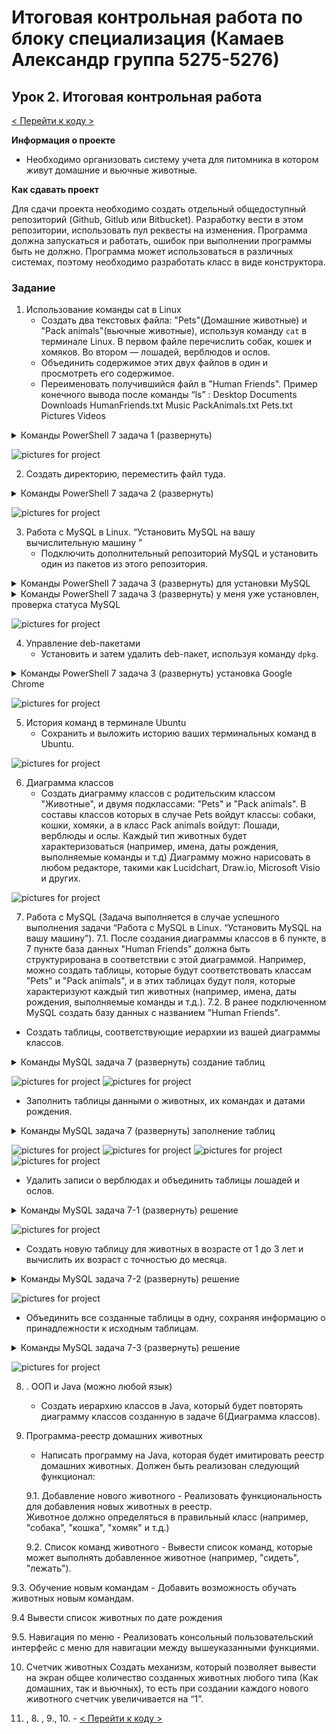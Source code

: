 # Итоговая контрольная работа по блоку специализация (Камаев Александр группа 5275-5276)


## Урок 2. Итоговая контрольная работа

 [< Перейти к коду >](https://github.com/QAlex68/Fcw_of_specblock/tree/main/python)

**Информация о проекте**

* Необходимо организовать систему учета для питомника в котором живут домашние и вьючные животные.

**Как сдавать проект**

Для сдачи проекта необходимо создать отдельный общедоступный репозиторий (Github, Gitlub или Bitbucket).
Разработку вести в этом репозитории, использовать пул реквесты на изменения. Программа должна запускаться и работать,
ошибок при выполнении программы быть не должно. Программа может использоваться в различных системах, поэтому необходимо
разработать класс в виде конструктора.

### Задание

1. Использование команды cat в Linux
   - Создать два текстовых файла: "Pets"(Домашние животные) и "Pack animals"(вьючные животные), используя команду `cat` в терминале Linux.
 В первом файле перечислить собак, кошек и хомяков. Во втором — лошадей, верблюдов и ослов.
   - Объединить содержимое этих двух файлов в один и просмотреть его содержимое.
   - Переименовать получившийся файл в "Human Friends".
Пример конечного вывода после команды “ls” :
Desktop Documents Downloads  HumanFriends.txt  Music  PackAnimals.txt  Pets.txt  Pictures  Videos

<details>
    <summary>Команды PowerShell 7 задача 1 (развернуть)</summary>

```shell
mkdir control_work
cd control_work
ll

cat > Pets.txt
Собаки
Кошки
Хомяки
'Ctrl+d'

cat > PackAnimals.txt
Лошади
Верблюды
Ослы
'Ctrl+d'

cat Pets.txt PackAnimals.txt > Animals.txt
cat Animals.txt
'Ctrl+d' 

mv Animals.txt HumanFriends.txt
ll
```
</details>

![pictures for project](https://github.com/QAlex68/Fcw_of_specblock/blob/main/png/01.png)

2. Создать директорию, переместить файл туда.

<details>
    <summary>Команды PowerShell 7 задача 2 (развернуть)</summary>

```shell
mkdir newdir
mv HumanFriends.txt newdir
cd newdir
ll
cd ..
cd ..
rm -r control_work
ll

```
</details>

![pictures for project](https://github.com/QAlex68/Fcw_of_specblock/blob/main/png/02.png)

3. Работа с MySQL в Linux. “Установить MySQL на вашу вычислительную машину ”
   - Подключить дополнительный репозиторий MySQL и установить один из пакетов из этого репозитория.

<details>
    <summary>Команды PowerShell 7 задача 3 (развернуть) для установки MySQL</summary>

```shell
wget -c https://dev.mysql.com/doc/refman/8.0/en/checking-gpg-signature.html
sudo apt-key add checking-gpg-signature.html
sudo add-apt-repository 'deb http://repo.mysql.com/apt/ubuntu/ bionic mysql-8.0'
sudo apt update
sudo apt install mysql-server

```
</details>

<details>
    <summary>Команды PowerShell 7 задача 3 (развернуть) у меня уже установлен, проверка статуса MySQL</summary>

```shell
sudo apt update
sudo apt install mysql-server
sudo service mysql status

```
</details>

![pictures for project](https://github.com/QAlex68/Fcw_of_specblock/blob/main/png/03.png)


4. Управление deb-пакетами
   - Установить и затем удалить deb-пакет, используя команду `dpkg`.
   
<details>
    <summary>Команды PowerShell 7 задача 3 (развернуть) установка Google Chrome</summary>

```shell
wget https://dl.google.com/linux/direct/google-chrome-stable_current_amd64.deb
sudo dpkg -i google-chrome-stable_current_amd64.deb
sudo dpkg --purge google-chrome-stable

```
</details>

![pictures for project](https://github.com/QAlex68/Fcw_of_specblock/blob/main/png/04.png)

5. История команд в терминале Ubuntu
   - Сохранить и выложить историю ваших терминальных команд в Ubuntu.

![pictures for project](https://github.com/QAlex68/Fcw_of_specblock/blob/main/png/05.png)

6. Диаграмма классов
   - Создать диаграмму классов с родительским классом "Животные", и двумя подклассами: "Pets" и "Pack animals".
В составы классов которых в случае Pets войдут классы: собаки, кошки, хомяки, а в класс Pack animals войдут: Лошади, верблюды и ослы.
Каждый тип животных будет характеризоваться (например, имена, даты рождения, выполняемые команды и т.д)
Диаграмму можно нарисовать в любом редакторе, такими как Lucidchart, Draw.io, Microsoft Visio и других.

![pictures for project](https://github.com/QAlex68/Fcw_of_specblock/blob/main/png/06-diagram.png)

7.  Работа с MySQL (Задача выполняется в случае успешного выполнения задачи “Работа с MySQL в Linux. “Установить MySQL на вашу машину”).
  7.1. После создания диаграммы классов в 6 пункте, в 7 пункте база данных "Human Friends" должна быть структурирована в соответствии с этой диаграммой. Например, можно создать таблицы, которые будут соответствовать классам "Pets" и "Pack animals", и в этих таблицах будут поля, которые характеризуют каждый тип животных (например, имена, даты рождения, выполняемые команды и т.д.).
  7.2. В ранее подключенном MySQL создать базу данных с названием "Human Friends".
   - Создать таблицы, соответствующие иерархии из вашей диаграммы классов.

<details>
    <summary>Команды MySQL задача 7 (развернуть) создание таблиц</summary>

```sql
-- Создаем БД если нету
CREATE DATABASE IF NOT EXISTS human_friends;
USE human_friends;
-- Создание таблиц с иерархией из диаграммы
-- Животные тип
CREATE TABLE IF NOT EXISTS animals
(
	id INT AUTO_INCREMENT PRIMARY KEY,
	animal_type VARCHAR(30)
);
-- Домашние животные
CREATE TABLE IF NOT EXISTS pets
(
	id INT AUTO_INCREMENT PRIMARY KEY,
	animal_kind VARCHAR(30),
	animal_type_id INT DEFAULT 1,
	-- ON DELETE CASCADE ON UPDATE CASCADE - защита целостности связных данных потомков от удаления и изменения
	FOREIGN KEY (animal_type_id) REFERENCES animals (id) ON DELETE CASCADE ON UPDATE CASCADE
);

-- Вьючные животные
CREATE TABLE IF NOT EXISTS pack_animals
(
	id INT AUTO_INCREMENT PRIMARY KEY,
	animal_kind VARCHAR(30),
	animal_type_id INT DEFAULT 2,
	FOREIGN KEY (animal_type_id) REFERENCES animals (id) ON DELETE CASCADE ON UPDATE CASCADE
);
-- Собаки
CREATE TABLE IF NOT EXISTS dogs 
(       
    id INT AUTO_INCREMENT PRIMARY KEY, 
    name VARCHAR(30), 
    commands VARCHAR(150),
    birthday DATE,
    animal_kind_id INT DEFAULT 1,
    Foreign KEY (animal_kind_id) REFERENCES pets (id) ON DELETE CASCADE ON UPDATE CASCADE
);
-- Кошки
CREATE TABLE IF NOT EXISTS cats 
(       
    id INT AUTO_INCREMENT PRIMARY KEY, 
    name VARCHAR(30), 
    commands VARCHAR(150),
    birthday DATE,
    animal_kind_id INT DEFAULT 2,
    Foreign KEY (animal_kind_id) REFERENCES pets (id) ON DELETE CASCADE ON UPDATE CASCADE
);
-- Хомяки
CREATE TABLE IF NOT EXISTS hamsters 
(       
    id INT AUTO_INCREMENT PRIMARY KEY, 
    name VARCHAR(30), 
    commands VARCHAR(150),
    birthday DATE,
    animal_kind_id INT DEFAULT 3,
    Foreign KEY (animal_kind_id) REFERENCES pets (id) ON DELETE CASCADE ON UPDATE CASCADE
);
-- Лошади
CREATE TABLE IF NOT EXISTS horses 
(       
    id INT AUTO_INCREMENT PRIMARY KEY, 
    name VARCHAR(30), 
    commands VARCHAR(150),
    birthday DATE,
    animal_kind_id INT DEFAULT 1,
    Foreign KEY (animal_kind_id) REFERENCES pack_animals (id) ON DELETE CASCADE ON UPDATE CASCADE
);
-- Верблюды 
CREATE TABLE IF NOT EXISTS camels 
(       
    id INT AUTO_INCREMENT PRIMARY KEY, 
    name VARCHAR(30), 
    commands VARCHAR(150),
    birthday DATE,
    animal_kind_id INT DEFAULT 2,
    Foreign KEY (animal_kind_id) REFERENCES pack_animals (id) ON DELETE CASCADE ON UPDATE CASCADE
);
-- Ослы
CREATE TABLE IF NOT EXISTS donkeys 
(       
    id INT AUTO_INCREMENT PRIMARY KEY, 
    name VARCHAR(30), 
    commands VARCHAR(150),
    birthday DATE,
    animal_kind_id INT DEFAULT 3,
    Foreign KEY (animal_kind_id) REFERENCES pack_animals (id) ON DELETE CASCADE ON UPDATE CASCADE
);

```
</details>

![pictures for project](https://github.com/QAlex68/Fcw_of_specblock/blob/main/png/71.png)
![pictures for project](https://github.com/QAlex68/Fcw_of_specblock/blob/main/png/73.png)

   - Заполнить таблицы данными о животных, их командах и датами рождения.

<details>
    <summary>Команды MySQL задача 7 (развернуть) заполнение таблиц</summary>

```sql
-- Заполнение баз
INSERT INTO animals (animal_type)
VALUES ('Домашние животные'), ('Вьючные животные');

SELECT * FROM animals;
-- Домашние животные
INSERT INTO pets (animal_kind)
VALUES ('Собаки'), ('Кошки'), ('Хомяки');
-- Вьючные животные
INSERT INTO pack_animals (animal_kind)
VALUES ('Лошади'), ('Верблюды'), ('Ослы');
-- Собаки
INSERT INTO dogs (name, birthday, commands)
VALUES ('Fido', '2020-01-01', 'Sit, Stay, Fetch'),
('Buddy', '2018-12-10', 'Sit, Paw, Bark'),
('Bella', '2019-11-11', 'Sit, Stay, Roll');
-- Кошки
INSERT INTO cats (name, birthday, commands)
VALUES ('Whiskers', '2019-05-15', 'Sit, Pounce'),
('Smudge', '2020-02-20', 'Sit, Pounce, Scratch'),
('Oliver', '2020-06-30', 'Meow, Scratch, Jump');
-- Хомяки
INSERT INTO hamsters (name, birthday, commands)
VALUES ('Hammy', '2021-03-10', 'Roll, Hide'),
('Peanut', '2021-08-01', 'Roll, Spin');
-- Лошади
INSERT INTO horses (name, birthday, commands)
VALUES ('Thunder', '2015-07-21', 'Trot, Canter, Gallop'),
('Storm', '2014-05-05', 'Trot, Canter'),
('Blaze', '2016-02-29', 'Trot, Jump, Gallop');
-- Верблюды
INSERT INTO camels (name, birthday, commands)
VALUES ('Sandy', '2016-11-03', 'Walk, Carry Load'),
('Dune', '2018-12-12', 'Walk, Sit'),
('Sahara', '2015-08-14', 'Walk, Run');
-- Ослы
INSERT INTO donkeys (name, birthday, commands)
VALUES ('Eeyore', '2017-09-18', 'Walk, Carry Load, Bray'),
('Burro', '2019-01-23', 'Walk, Bray, Kick');
-- Проверка заполнения
SELECT * FROM animals;
SELECT * FROM pets;
SELECT * FROM pack_animals;
SELECT * FROM dogs;
SELECT * FROM cats;
SELECT * FROM hamsters;
SELECT * FROM  horses;
SELECT * FROM  camels;
SELECT * FROM  donkeys;

```
</details>

![pictures for project](https://github.com/QAlex68/Fcw_of_specblock/blob/main/png/74.png)
![pictures for project](https://github.com/QAlex68/Fcw_of_specblock/blob/main/png/75.png)
![pictures for project](https://github.com/QAlex68/Fcw_of_specblock/blob/main/png/76.png)
![pictures for project](https://github.com/QAlex68/Fcw_of_specblock/blob/main/png/77.png)

   - Удалить записи о верблюдах и объединить таблицы лошадей и ослов.

<details>
    <summary>Команды MySQL задача 7-1 (развернуть) решение</summary>

```sql
-- Удалить записи о верблюдах и объединить таблицы лошадей и ослов.
DELETE FROM camels WHERE animal_kind_id = 2;
SELECT * FROM  camels;

CREATE TABLE IF NOT EXISTS horses_donkeys SELECT * FROM horses
UNION SELECT * FROM donkeys;

SELECT * FROM  horses_donkeys;

```
</details>

![pictures for project](https://github.com/QAlex68/Fcw_of_specblock/blob/main/png/78.png)

   - Создать новую таблицу для животных в возрасте от 1 до 3 лет и вычислить их возраст с точностью до месяца.

<details>
    <summary>Команды MySQL задача 7-2 (развернуть) решение</summary>

```sql
-- Создать новую таблицу для животных в возрасте от 1 до 3 лет и вычислить их возраст с точностью до месяца.
CREATE TEMPORARY TABLE all_animals
SELECT * FROM dogs
UNION SELECT * FROM cats
UNION SELECT * FROM hamsters
UNION SELECT * FROM horses
UNION SELECT * FROM camels
UNION SELECT * FROM donkeys;

CREATE TABLE IF NOT EXISTS young_animals
SELECT name, commands, birthday, animal_kind_id, TIMESTAMPDIFF(MONTH, birthday, CURDATE()) AS age_in_month
FROM all_animals
WHERE birthday BETWEEN ADDDATE(CURDATE(), INTERVAL -3 YEAR) AND ADDDATE(CURDATE(), INTERVAL -1 YEAR);

SELECT * FROM  young_animals;

```
</details>

![pictures for project](https://github.com/QAlex68/Fcw_of_specblock/blob/main/png/79.png)

   - Объединить все созданные таблицы в одну, сохраняя информацию о принадлежности к исходным таблицам.

<details>
    <summary>Команды MySQL задача 7-3 (развернуть) решение</summary>

```sql
-- Объединить все созданные таблицы в одну, сохраняя информацию о принадлежности к исходным таблицам.
SELECT dogs.name, dogs.commands, dogs.birthday, pets.animal_kind, animals.animal_type
FROM dogs
LEFT JOIN pets ON pets.id = dogs.animal_kind_id
LEFT JOIN animals ON animals.id=pets.animal_type_id
UNION
SELECT cats.name, cats.commands, cats.birthday, pets.animal_kind, animals.animal_type
FROM cats
LEFT JOIN pets ON pets.id = cats.animal_kind_id
LEFT JOIN animals ON animals.id=pets.animal_type_id
UNION
SELECT hamsters.name, hamsters.commands, hamsters.birthday, pets.animal_kind, animals.animal_type
FROM hamsters
LEFT JOIN pets ON pets.id = hamsters.animal_kind_id
LEFT JOIN animals ON animals.id=pets.animal_type_id
UNION
SELECT horses.name, horses.commands, horses.birthday, pack_animals.animal_kind, animals.animal_type
FROM horses
LEFT JOIN pack_animals ON pack_animals.id = horses.animal_kind_id
LEFT JOIN animals ON animals.id=pack_animals.animal_type_id
UNION
SELECT camels.name, camels.commands, camels.birthday, pack_animals.animal_kind, animals.animal_type
FROM camels
LEFT JOIN pack_animals ON pack_animals.id = camels.animal_kind_id
LEFT JOIN animals ON animals.id=pack_animals.animal_type_id
UNION
SELECT donkeys.name, donkeys.commands, donkeys.birthday, pack_animals.animal_kind, animals.animal_type
FROM donkeys
LEFT JOIN pack_animals ON pack_animals.id = donkeys.animal_kind_id
LEFT JOIN animals ON animals.id=pack_animals.animal_type_id;

```
</details>

![pictures for project](https://github.com/QAlex68/Fcw_of_specblock/blob/main/png/791.png)

8. . ООП и Java (можно любой язык)
   - Создать иерархию классов в Java, который будет повторять диаграмму классов созданную в задаче 6(Диаграмма классов).

9. Программа-реестр домашних животных
    - Написать программу на Java, которая будет имитировать реестр домашних животных. 
Должен быть реализован следующий функционал:
    
    9.1. Добавление нового животного
        - Реализовать функциональность для добавления новых животных в реестр.       
 Животное должно определяться в правильный класс (например, "собака", "кошка", "хомяк" и т.д.)
        
 
   9.2. Список команд животного
        - Вывести список команд, которые может выполнять добавленное животное (например, "сидеть", "лежать").
        
  9.3. Обучение новым командам
        - Добавить возможность обучать животных новым командам.

  9.4 Вывести список животных по дате рождения

  9.5. Навигация по меню
        - Реализовать консольный пользовательский интерфейс с меню для навигации между вышеуказанными функциями.

10. Счетчик животных
Создать механизм, который позволяет вывести на экран общее количество созданных животных любого типа (Как домашних, так и вьючных), то есть при создании каждого нового животного счетчик увеличивается на “1”. 


11. , 8. , 9., 10. - [< Перейти к коду >](https://github.com/QAlex68/Fcw_of_specblock/tree/main/python)
